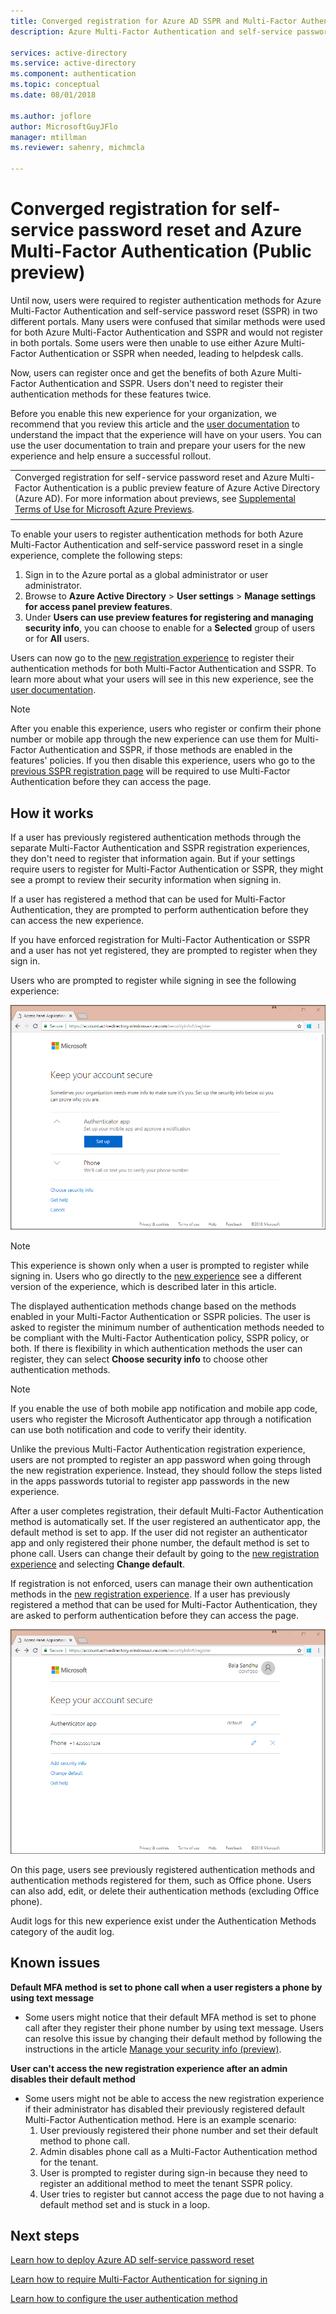 ```yaml
---
title: Converged registration for Azure AD SSPR and Multi-Factor Authentication (public preview)
description: Azure Multi-Factor Authentication and self-service password reset registration (public preview)

services: active-directory
ms.service: active-directory
ms.component: authentication
ms.topic: conceptual
ms.date: 08/01/2018

ms.author: joflore
author: MicrosoftGuyJFlo
manager: mtillman
ms.reviewer: sahenry, michmcla

---
```

# Converged registration for self-service password reset and Azure Multi-Factor Authentication (Public preview)

Until now, users were required to register authentication methods for Azure Multi-Factor Authentication and self-service password reset (SSPR) in two different portals. Many users were confused that similar methods were used for both Azure Multi-Factor Authentication and SSPR and would not register in both portals. Some users were then unable to use either Azure Multi-Factor Authentication or SSPR when needed, leading to helpdesk calls. 

Now, users can register once and get the benefits of both Azure Multi-Factor Authentication and SSPR. Users don't need to register their authentication methods for these features twice.  

Before you enable this new experience for your organization, we recommend that you review this article and the [user documentation](https://aka.ms/securityinfoguide) to understand the impact that the experience will have on your users. You can use the user documentation to train and prepare your users for the new experience and help ensure a successful rollout.

|     |
| --- |
| Converged registration for self-service password reset and Azure Multi-Factor Authentication is a public preview feature of Azure Active Directory (Azure AD). For more information about previews, see  [Supplemental Terms of Use for Microsoft Azure Previews](https://azure.microsoft.com/support/legal/preview-supplemental-terms/).|
|     |

To enable your users to register authentication methods for both Azure Multi-Factor Authentication and self-service password reset in a single experience, complete the following steps:

1. Sign in to the Azure portal as a global administrator or user administrator.
2. Browse to **Azure Active Directory** > **User settings** > **Manage settings for access panel preview features**.
3. Under **Users can use preview features for registering and managing security info**, you can choose to enable for a **Selected** group of users or for **All** users.

Users can now go to the [new registration experience](https://aka.ms/setupsecurityinfo) to register their authentication methods for both Multi-Factor Authentication and SSPR. To learn more about what your users will see in this new experience, see the [user documentation](https://aka.ms/securityinfoguide).  

> [!NOTE]
> After you enable this experience, users who register or confirm their phone number or mobile app through the new experience can use them for Multi-Factor Authentication and SSPR, if those methods are enabled in the features' policies. If you then disable this experience, users who go to the [previous SSPR registration page](aka.ms/ssprsetup) will be required to use Multi-Factor Authentication before they can access the page.  

## How it works

If a user has previously registered authentication methods through the separate Multi-Factor Authentication and SSPR registration experiences, they don't need to register that information again. But if your settings require users to register for Multi-Factor Authentication or SSPR, they might see a prompt to review their security information when signing in.

If a user has registered a method that can be used for Multi-Factor Authentication, they are prompted to perform authentication before they can access the new experience.

If you have enforced registration for Multi-Factor Authentication or SSPR and a user has not yet registered, they are prompted to register when they sign in.

Users who are prompted to register while signing in see the following experience:

![Converged registration. Set up methods as a new user.](./media/concept-registration-mfa-sspr-converged/concept-registration-add-methods.png)

> [!NOTE]
> This experience is shown only when a user is prompted to register while signing in. Users who go directly to the [new experience](aka.ms/setupsecurityinfo) see a different version of the experience, which is described later in this article.

The displayed authentication methods change based on the methods enabled in your Multi-Factor Authentication or SSPR policies. The user is asked to register the minimum number of authentication methods needed to be compliant with the Multi-Factor Authentication policy, SSPR policy, or both. If there is flexibility in which authentication methods the user can register, they can select **Choose security info** to choose other authentication methods.  

> [!NOTE]
> If you enable the use of both mobile app notification and mobile app code, users who register the Microsoft Authenticator app through a notification can use both notification and code to verify their identity.

Unlike the previous Multi-Factor Authentication registration experience, users are not prompted to register an app password when going through the new registration experience. Instead, they should follow the steps listed in the apps passwords tutorial to register app passwords in the new experience.  

After a user completes registration, their default Multi-Factor Authentication method is automatically set. If the user registered an authenticator app, the default method is set to app. If the user did not register an authenticator app and only registered their phone number, the default method is set to phone call. Users can change their default by going to the [new registration experience](https://aka.ms/setupsecurityinfo) and selecting **Change default**.  

If registration is not enforced, users can manage their own authentication methods in the [new registration experience](https://aka.ms/setupsecurityinfo). If a user has previously registered a method that can be used for Multi-Factor Authentication, they are asked to perform authentication before they can access the page.  

![Converged registration. Edit methods as a registered user.](./media/concept-registration-mfa-sspr-converged/concept-registration-edit-methods.png)

On this page, users see previously registered authentication methods and authentication methods registered for them, such as Office phone. Users can also add, edit, or delete their authentication methods (excluding Office phone).  

Audit logs for this new experience exist under the Authentication Methods category of the audit log.  

## Known issues

**Default MFA method is set to phone call when a user registers a phone by using text message**

   * Some users might notice that their default MFA method is set to phone call after they register their phone number by using text message. Users can resolve this issue by changing their default method by following the instructions in the article [Manage your security info (preview)](../user-help/security-info-manage-settings.md#change-your-info).

**User can't access the new registration experience after an admin disables their default method**

   * Some users might not be able to access the new registration experience if their administrator has disabled their previously registered default Multi-Factor Authentication method. Here is an example scenario:
      1. User previously registered their phone number and set their default method to phone call.
      2. Admin disables phone call as a Multi-Factor Authentication method for the tenant.
      3. User is prompted to register during sign-in because they need to register an additional method to meet the tenant SSPR policy.
      4. User tries to register but cannot access the page due to not having a default method set and is stuck in a loop.

## Next steps

[Learn how to deploy Azure AD self-service password reset](howto-sspr-deployment.md)

[Learn how to require Multi-Factor Authentication for signing in](howto-mfa-getstarted.md)

[Learn how to configure the user authentication method](https://aka.ms/securityinfoguide)